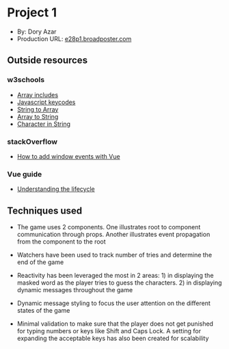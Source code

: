 # Project 1
+ By: Dory Azar
+ Production URL: [e28p1.broadposter.com](http://e28p1.broadposter.com)

## Outside resources

### w3schools
+ [Array includes](https://www.w3schools.com/jsref/jsref_includes_array.asp)
+ [Javascript keycodes](https://www.w3schools.com/jsref/event_key_keycode.asp)
+ [String to Array](https://www.w3schools.com/jsref/jsref_split.asp)
+ [Array to String](https://www.w3schools.com/jsref/jsref_join.asp)
+ [Character in String](https://www.w3schools.com/jsref/jsref_charat.asp)

### stackOverflow
+ [How to add window events with Vue](https://stackoverflow.com/questions/36993834/add-vue-js-event-on-window)

### Vue guide
+ [Understanding the lifecycle](https://vuejs.org/v2/guide/instance.html#Instance-Lifecycle-Hooks)

## Techniques used

+ The game uses 2 components. One illustrates root to component communication through props. Another illustrates event propagation from the component to the root

+ Watchers have been used to track number of tries and determine the end of the game

+ Reactivity has been leveraged the most in 2 areas: 1) in displaying the masked word as the player tries to guess the characters. 2) in displaying dynamic messages throughout the game

+ Dynamic message styling to focus the user attention on the different states of the game

+ Minimal validation to make sure that the player does not get punished for typing numbers or keys like Shift and Caps Lock. A setting for expanding the acceptable keys has also been created for scalability